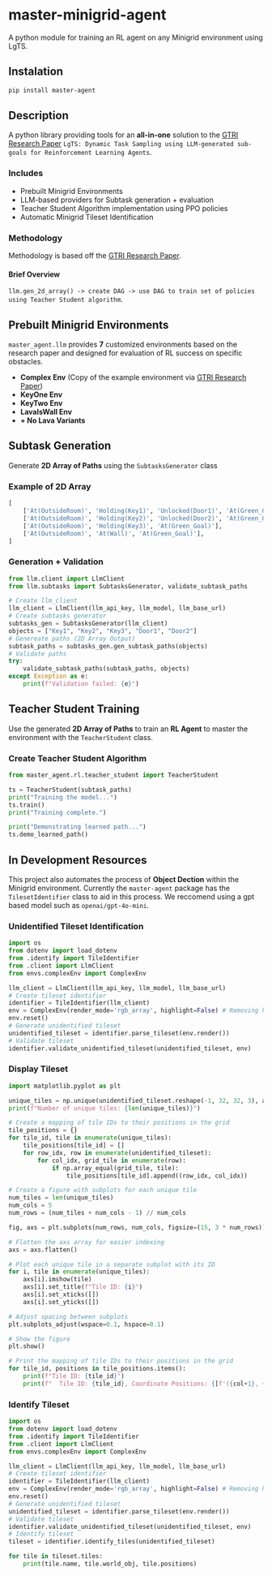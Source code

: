# master-minigrid-agent
A python module for training an RL agent on any Minigrid environment using LgTS.

## Instalation
```bash
pip install master-agent
```

## Description
A python library providing tools for an **all-in-one** solution to the [GTRI Research Paper](https://arxiv.org/pdf/2310.09454) `LgTS: Dynamic Task Sampling using LLM-generated sub-goals for
Reinforcement Learning Agents`.

### Includes
- Prebuilt Minigrid Environments
- LLM-based providers for Subtask generation + evaluation
- Teacher Student Algorithm implementation using PPO policies
- Automatic Minigrid Tileset Identification

### Methodology
Methodology is based off the [GTRI Research Paper](https://arxiv.org/pdf/2310.09454). 
#### Brief Overview
`llm.gen_2d_array() -> create DAG -> use DAG to train set of policies using Teacher Student algorithm`.

## Prebuilt Minigrid Environments
`master_agent.llm` provides **7** customized environments based on the research paper and designed for evaluation of RL success on specific obstacles.
- **Complex Env** (Copy of the example environment via [GTRI Research Paper](https://arxiv.org/pdf/2310.09454))
- **KeyOne Env**
- **KeyTwo Env**
- **LavaIsWall Env**
- **+ No Lava Variants**

## Subtask Generation
Generate **2D Array of Paths** using the `SubtasksGenerator` class
### Example of 2D Array
```py
[
    ['At(OutsideRoom)', 'Holding(Key1)', 'Unlocked(Door1)', 'At(Green_Goal)'], 
    ['At(OutsideRoom)', 'Holding(Key2)', 'Unlocked(Door2)', 'At(Green_Goal)'], 
    ['At(OutsideRoom)', 'Holding(Key3)', 'At(Green_Goal)'], 
    ['At(OutsideRoom)', 'At(Wall)', 'At(Green_Goal)'],
]
```

### Generation + Validation
```py
from llm.client import LlmClient
from llm.subtasks import SubtasksGenerator, validate_subtask_paths

# Create llm_client
llm_client = LlmClient(llm_api_key, llm_model, llm_base_url)
# Create subtasks generator
subtasks_gen = SubtasksGenerator(llm_client)
objects = ["Key1", "Key2", "Key3", "Door1", "Door2"]
# Genereate paths (2D Array Output)
subtask_paths = subtasks_gen.gen_subtask_paths(objects)
# Validate paths
try:
    validate_subtask_paths(subtask_paths, objects)
except Exception as e:
    print(f"Validation failed: {e}")
```

## Teacher Student Training
Use the generated **2D Array of Paths** to train an **RL Agent** to master the environment with the `TeacherStudent` class.

### Create Teacher Student Algorithm
```py
from master_agent.rl.teacher_student import TeacherStudent

ts = TeacherStudent(subtask_paths)
print("Training the model...")
ts.train()
print("Training complete.")

print("Demonstrating learned path...")
ts.demo_learned_path()
```

## In Development Resources
This project also automates the process of **Object Dection** within the Minigrid environment. Currently the `master-agent` package has the `TilesetIdentifier` class to aid in this process. We reccomend using a gpt based model such as `openai/gpt-4o-mini`.

### Unidentified Tileset Identification
```py
import os
from dotenv import load_dotenv
from .identify import TileIdentifier
from .client import LlmClient
from envs.complexEnv import ComplexEnv

llm_client = LlmClient(llm_api_key, llm_model, llm_base_url)
# Create tileset identifier
identifier = TileIdentifier(llm_client)
env = ComplexEnv(render_mode='rgb_array', highlight=False) # Removing highlight for accurate tileset representation
env.reset()
# Generate unidentified tileset
unidentified_tileset = identifier.parse_tileset(env.render())
# Validate tileset
identifier.validate_unidentified_tileset(unidentified_tileset, env)
```

### Display Tileset
```py
import matplotlib.pyplot as plt

unique_tiles = np.unique(unidentified_tileset.reshape(-1, 32, 32, 3), axis=0)
print(f"Number of unique tiles: {len(unique_tiles)}")

# Create a mapping of tile IDs to their positions in the grid
tile_positions = {}
for tile_id, tile in enumerate(unique_tiles):
    tile_positions[tile_id] = []
    for row_idx, row in enumerate(unidentified_tileset):
        for col_idx, grid_tile in enumerate(row):
            if np.array_equal(grid_tile, tile):
                tile_positions[tile_id].append((row_idx, col_idx))

# Create a figure with subplots for each unique tile
num_tiles = len(unique_tiles)
num_cols = 5
num_rows = (num_tiles + num_cols - 1) // num_cols

fig, axs = plt.subplots(num_rows, num_cols, figsize=(15, 3 * num_rows))

# Flatten the axs array for easier indexing
axs = axs.flatten()

# Plot each unique tile in a separate subplot with its ID
for i, tile in enumerate(unique_tiles):
    axs[i].imshow(tile)
    axs[i].set_title(f"Tile ID: {i}")
    axs[i].set_xticks([])
    axs[i].set_yticks([])

# Adjust spacing between subplots
plt.subplots_adjust(wspace=0.1, hspace=0.1)

# Show the figure
plt.show()

# Print the mapping of tile IDs to their positions in the grid
for tile_id, positions in tile_positions.items():
    print(f"Tile ID: {tile_id}")
    print(f"  Tile ID: {tile_id}, Coordinate Positions: {[f'({col+1}, {(tiles_array.shape[0]-row)})' for row, col in positions]}")
```

### Identify Tileset
```py
import os
from dotenv import load_dotenv
from .identify import TileIdentifier
from .client import LlmClient
from envs.complexEnv import ComplexEnv

llm_client = LlmClient(llm_api_key, llm_model, llm_base_url)
# Create tileset identifier
identifier = TileIdentifier(llm_client)
env = ComplexEnv(render_mode='rgb_array', highlight=False) # Removing highlight for accurate tileset representation
env.reset()
# Generate unidentified tileset
unidentified_tileset = identifier.parse_tileset(env.render())
# Validate tileset
identifier.validate_unidentified_tileset(unidentified_tileset, env)
# Identify tileset
tileset = identifier.identify_tiles(unidentified_tileset)

for tile in tileset.tiles:
    print(tile.name, tile.world_obj, tile.positions)
```
